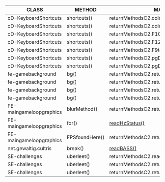 |CLASS   | METHOD  | MAKES USE OF  |INTERNAL   | EXTERNAL  |
|---|---|---|---|---|
|cD-KeyboardShortcuts  | shortcuts()  | returnMethodsC2.colorPresetSelectFirstItemEND()V | NO  | YES   |
|cD-KeyboardShortcuts  | shortcuts()  | returnMethodsC2.colorPresetSelectFirstItemHOME()V | NO  | YES   |
|cD-KeyboardShortcuts  | shortcuts()  | returnMethodsC2.F10toggleBlur()V| NO  | YES   |
|cD-KeyboardShortcuts  | shortcuts()  | returnMethodsC2.F12pressSave()VNO  | YES   | NO
|cD-KeyboardShortcuts  | shortcuts()  | returnMethodsC2.F9toggleAnimation()V | NO  | YES   |
|cD-KeyboardShortcuts  | shortcuts()  | returnMethodsC2.pgDownSwitchPresetDown()V | NO  | YES   |
|cD-KeyboardShortcuts  | shortcuts()  | returnMethodsC2.pgDownSwitchPresetUp()V | NO  | YES   |
|fe-gamebackground  | bg()  | returnMethodsC2.returnAnimationValue()I | NO  | YES   |
|fe-gamebackground  | bg()  | returnMethodsC2.returnBvalue()F  | NO  | YES   |
|fe-gamebackground  | bg()  | returnMethodsC2.returnGvalue()F  | NO  | YES   |
|fe-gamebackground  | bg()  | returnMethodsC2.returnRvalue()F  | NO  | YES   |
|FE-maingameloopgraphics   | blurMethod()  | returnMethodsC2.returnBlurvalue()F| NO   | YES  |
|FE-maingameloopgraphics   | for()  | [readHzStatus()](https://github.com/zDEFz/c2-patch/blob/main/INTERNAL/readHzStatus.java)   | YES   | NO  |
|FE-maingameloopgraphics   | FPSfoundHere()  | returnMethodsC2.returnFPSvalue()I| NO   | YES  |
|net.gewaltig.cultris   |break()   | [readBASS()](https://github.com/zDEFz/c2-patch/blob/main/INTERNAL/readBASS.java)  | YES   | NO   |
|SE-challenges  | uberleet()  | returnMethodsC2.readUberl33tFile()V | NO  | YES   |
|SE-challenges  | uberleet()  | returnMethodsC2.returnUberLeetLines()I | NO  | YES   |
|SE-challenges  | uberleet()  | returnMethodsC2.returnUberLeetPiecesPerSec()F | NO  | YES   |
